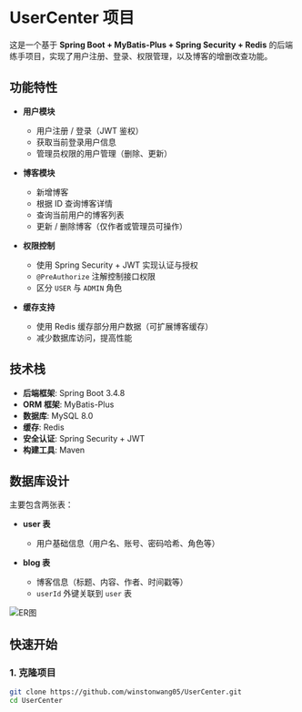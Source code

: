 # UserCenter 项目

这是一个基于 **Spring Boot + MyBatis-Plus + Spring Security + Redis** 的后端练手项目，实现了用户注册、登录、权限管理，以及博客的增删改查功能。

## 功能特性

- **用户模块**
  - 用户注册 / 登录（JWT 鉴权）
  - 获取当前登录用户信息
  - 管理员权限的用户管理（删除、更新）

- **博客模块**
  - 新增博客
  - 根据 ID 查询博客详情
  - 查询当前用户的博客列表
  - 更新 / 删除博客（仅作者或管理员可操作）

- **权限控制**
  - 使用 Spring Security + JWT 实现认证与授权
  - `@PreAuthorize` 注解控制接口权限
  - 区分 `USER` 与 `ADMIN` 角色

- **缓存支持**
  - 使用 Redis 缓存部分用户数据（可扩展博客缓存）
  - 减少数据库访问，提高性能

## 技术栈

- **后端框架**: Spring Boot 3.4.8
- **ORM 框架**: MyBatis-Plus
- **数据库**: MySQL 8.0
- **缓存**: Redis
- **安全认证**: Spring Security + JWT
- **构建工具**: Maven

## 数据库设计

主要包含两张表：

- **user 表**
  - 用户基础信息（用户名、账号、密码哈希、角色等）

- **blog 表**
  - 博客信息（标题、内容、作者、时间戳等）
  - `userId` 外键关联到 `user` 表

![ER图](docs/db.png)

## 快速开始

### 1. 克隆项目
```bash
git clone https://github.com/winstonwang05/UserCenter.git
cd UserCenter
